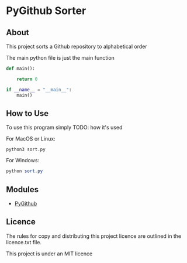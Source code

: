 
# PyGithub Sorter

## About

This project sorts a Github repository to alphabetical order

The main python file is just the main function

```python
def main():

    return 0

if __name__ = "__main__":
    main()
```

## How to Use

To use this program simply TODO: how it's used

For MacOS or Linux:

```shell
python3 sort.py
```

For Windows:

```powershell
python sort.py
```

## Modules

- [PyGithub](https://pypi.org/project/PyGithub/)

## Licence

The rules for copy and distributing this project licence are
outlined in the licence.txt file.

This project is under an MIT licence
